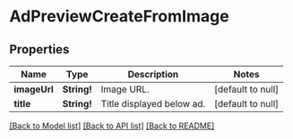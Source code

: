 # AdPreviewCreateFromImage

## Properties
Name | Type | Description | Notes
------------ | ------------- | ------------- | -------------
**imageUrl** | **String!** | Image URL. | [default to null]
**title** | **String!** | Title displayed below ad. | [default to null]

[[Back to Model list]](../README.md#documentation-for-models) [[Back to API list]](../README.md#documentation-for-api-endpoints) [[Back to README]](../README.md)


